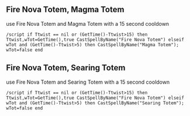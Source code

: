 ## Fire Nova Totem, Magma Totem
use Fire Nova Totem and Magma Totem with a 15 second cooldown
```
/script if Ttwist == nil or (GetTime()-Ttwist>15) then Ttwist,wTot=GetTime(),true CastSpellByName("Fire Nova Totem") elseif wTot and (GetTime()-Ttwist>5) then CastSpellByName("Magma Totem"); wTot=false end
```


## Fire Nova Totem, Searing Totem
use Fire Nova Totem and Searing Totem with a 15 second cooldown
```
/script if Ttwist == nil or (GetTime()-Ttwist>15) then Ttwist,wTot=GetTime(),true CastSpellByName("Fire Nova Totem") elseif wTot and (GetTime()-Ttwist>5) then CastSpellByName("Searing Totem"); wTot=false end
```